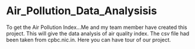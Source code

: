 # Air_Pollution_Data_Analysisis
To get the Air Pollution Index...Me and my team member have created this project. This will give the data analysis of air quality index. The csv file had been taken from cpbc.nic.in. Here you can have tour of our project.
